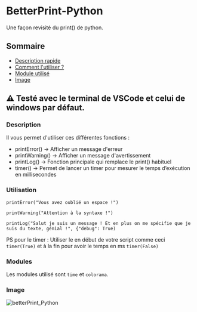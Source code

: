 # BetterPrint-Python
Une façon revisité du print() de python.


## Sommaire
* [Description rapide](#description)
* [Comment l'utiliser ?](#utilisation)
* [Module utilisé](#modules)
* [Image](#image)


## ⚠ Testé avec le terminal de VSCode et celui de windows par défaut.
### Description
Il vous permet d'utiliser ces différentes fonctions :
- printError() -> Afficher un message d'erreur
- printWarning() -> Afficher un message d'avertissement
- printLog() -> Fonction principale qui remplace le print() habituel
- timer() -> Permet de lancer un timer pour mesurer le temps d’exécution en millisecondes


### Utilisation
```
printError("Vous avez oublié un espace !")
```
```
printWarning("Attention à la syntaxe !")
```
```
printLog("Salut je suis un message ! Et en plus on me spécifie que je suis du texte, génial !", {"debug": True)
```

PS pour le timer : Utiliser le en début de votre script comme ceci `timer(True)` et à la fin pour avoir le temps en ms `timer(False)`


### Modules
Les modules utilisé sont `time` et `colorama`.


### Image
![betterPrint_Python](https://i.imgur.com/zlK3Fo1.png)
